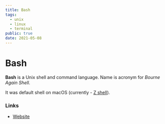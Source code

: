 ```yaml
---
title: Bash
tags:
  - unix
  - linux
  - terminal
public: true
date: 2021-05-08
---
```


# Bash

**Bash** is a Unix shell and command language. Name is acronym for *Bourne Again Shell*.

It was default shell on macOS (currently - [Z shell](Z%20shell.md)).

### Links

* [Website](https://www.gnu.org/software/bash/)
